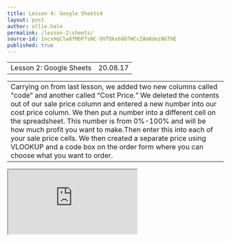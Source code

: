 ```yaml
---
title: Lesson 4: Google Sheets4
layout: post
author: ollie.hale
permalink: /lesson-2:sheets/
source-id: 1ncxHqClw8fMbP7sNC-9VTQkx68O7WCcZAm8deiNGTHE
published: true
---
```

<table>
  <tr>
    <td>Lesson 2: Google Sheets</td>
    <td>20.08.17</td>
  </tr>
</table>


<table>
  <tr>
    <td>Carrying on from last lesson, we added two new columns called "code" and another called “Cost Price.” We deleted the contents out of our sale price column and entered a new number into our cost price column. We then put a number into a different cell on the spreadsheet. This number is from 0%-100% and will be how much profit you want to make.Then enter this into each of your sale price cells. We then created a separate price using VLOOKUP and a code box on the order form where you can choose what you want to order.</td>
  </tr>
</table>

<iframe src="https://docs.google.com/spreadsheets/d/e/2PACX-1vSzqHoGnI8jbpjtlUiv9GFImxsVPTnBM0ZULaruW6Zg4Z0spaPdZ0t0_W1ruIEh0YRgldqtMBhe7IUt/pubhtml?widget=true&amp;headers=false"></iframe>
